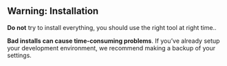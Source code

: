 ## Warning: Installation

__Do not__ try to install everything, you should use the right tool at right time..

__Bad installs can cause time-consuming problems__.  If you’ve already setup your development environment, we recommend making a backup of your settings.
